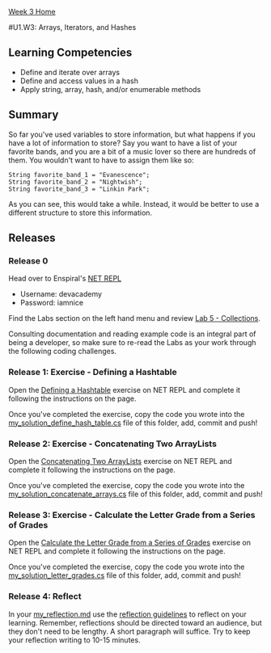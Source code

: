 [Week 3 Home](../)

#U1.W3: Arrays, Iterators, and Hashes


## Learning Competencies
- Define and iterate over arrays
- Define and access values in a hash
- Apply string, array, hash, and/or enumerable methods

## Summary
So far you've used variables to store information, but what happens if you have a lot of information to store? Say you want to have a list of your favorite bands, and you are a bit of a music lover so there are hundreds of them. You wouldn't want to have to assign them like so:

```
String favorite_band_1 = "Evanescence";
String favorite_band_2 = "Nightwish";
String favorite_band_3 = "Linkin Park";
```

As you can see, this would take a while. Instead, it would be better to use a different structure to store this information.

## Releases

### Release 0

Head over to Enspiral's [NET REPL](http://net-repl.enspiral.info) 

* Username: devacademy
* Password: iamnice

Find the Labs section on the left hand menu and review [Lab 5 - Collections](http://net-repl.enspiral.info/labs).

Consulting documentation and reading example code is an integral part of being a developer, so make sure to re-read the Labs as your work through the following coding challenges.

### Release 1: Exercise - Defining a Hashtable

Open the [Defining a Hashtable](http://net-repl.enspiral.info/exercises/12) exercise on NET REPL and complete it following the instructions on the page.

Once you've completed the exercise, copy the code you wrote into the [my_solution_define_hash_table.cs](my_solution_define_hash_table.cs) file of this folder, add, commit and push!

### Release 2: Exercise - Concatenating Two ArrayLists

Open the [Concatenating Two ArrayLists](http://net-repl.enspiral.info/exercises/13) exercise on NET REPL and complete it following the instructions on the page.

Once you've completed the exercise, copy the code you wrote into the [my_solution_concatenate_arrays.cs](my_solution_concatenate_arrays.cs) file of this folder, add, commit and push!

### Release 3: Exercise - Calculate the Letter Grade from a Series of Grades

Open the [Calculate the Letter Grade from a Series of Grades](http://net-repl.enspiral.info/exercises/14) exercise on NET REPL and complete it following the instructions on the page.

Once you've completed the exercise, copy the code you wrote into the [my_solution_letter_grades.cs](my_solution_letter_grades.cs) file of this folder, add, commit and push!

### Release 4: Reflect
In your [my_reflection.md](my_reflection.md) use the [reflection guidelines](https://github.com/pukeko-2015/phase-0-handbook/blob/master/coding-references/reflection-guidelines.md) to reflect on your learning. Remember, reflections should be directed toward an audience, but they don't need to be lengthy. A short paragraph will suffice. Try to keep your reflection writing to 10-15 minutes.
